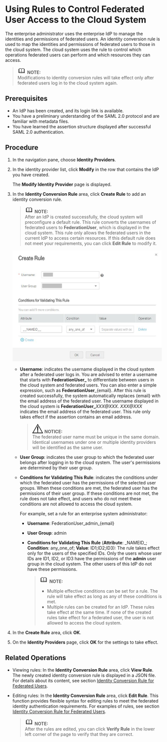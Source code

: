 # Using Rules to Control Federated User Access to the Cloud System<a name="en-us_topic_0046611299"></a>

The enterprise administrator uses the enterprise IdP to manage the identities and permissions of federated users. An identity conversion rule is used to map the identities and permissions of federated users to those in the cloud system. The cloud system uses the rule to control which operations federated users can perform and which resources they can access.

>![](public_sys-resources/icon-note.gif) **NOTE:**   
>Modifications to identity conversion rules will take effect only after federated users log in to the cloud system again.  

## Prerequisites<a name="section52965331"></a>

-   An IdP has been created, and its login link is available.
-   You have a preliminary understanding of the SAML 2.0 protocol and are familiar with metadata files.
-   You have learned the assertion structure displayed after successful SAML 2.0 authentication.

## Procedure<a name="section62333418"></a>

1.  In the navigation pane, choose  **Identity Providers**.
2.  In the identity provider list, click  **Modify**  in the row that contains the IdP you have created.

    The  **Modify Identity Provider**  page is displayed.

3.  In the  **Identity Conversion Rule**  area, click  **Create Rule**  to add an identity conversion rule.

    >![](public_sys-resources/icon-note.gif) **NOTE:**   
    >After an IdP is created successfully, the cloud system will preconfigure a default rule. This rule converts the usernames of federated users to  **FederationUser**, which is displayed in the cloud system. This rule only allows the federated users in the current IdP to access certain resources. If this default rule does not meet your requirements, you can click  **Edit Rule**  to modify it.  

    ![](figures/en-us_image_0147665900.jpg)

    -   **Username**: indicates the username displayed in the cloud system after a federated user logs in. You are advised to enter a username that starts with  **FederationUser\_**  to differentiate between users in the cloud system and federated users. You can also enter a simple expression, such as  **FederationUser**\_\{email\}. After this rule is created successfully, the system automatically replaces \{email\} with the email address of the federated user. The username displayed in the cloud system is  **FederationUser\_**_XXX@XXX_.  _XXX@XXX_  indicates the email address of the federated user. This rule only takes effect if the assertion contains an email address.

        >![](public_sys-resources/icon-notice.gif) **NOTICE:**   
        >The federated user name must be unique in the same domain. Identical usernames under one or multiple identity providers will be identified as the same user.  

    -   **User Group**: indicates the user group to which the federated user belongs after logging in to the cloud system. The user's permissions are determined by their user group.
    -   **Conditions for Validating This Rule**: indicates the conditions under which the federated user has the permissions of the selected user groups. When these conditions are met, the federated user has the permissions of their user group. If these conditions are not met, the rule does not take effect, and users who do not meet these conditions are not allowed to access the cloud system.

        For example, set a rule for an enterprise system administrator:

        -   **Username**: FederationUser\_admin\_\{email\}
        -   **User Group**: admin
        -   **Conditions for Validating This Rule**  \(**Attribute**: \_NAMEID\_;  **Condition**: any\_one\_of;  **Value**: ID1;ID2;ID3\): The rule takes effect only for the users of the specified IDs. Only the users whose user IDs are ID1, ID2, or ID3 have the permissions of the  **admin**  user group in the cloud system. The other users of this IdP do not have these permissions.

            >![](public_sys-resources/icon-note.gif) **NOTE:**   
            >-   Multiple effective conditions can be set for a rule. The rule will take effect as long as any of these conditions is met.  
            >-   Multiple rules can be created for an IdP. These rules take effect at the same time. If none of the created rules take effect for a federated user, the user is not allowed to access the cloud system.  


4.  In the  **Create Rule**  area, click  **OK**.
5.  On the  **Identity Providers**  page, click  **OK**  for the settings to take effect.

## Related Operations<a name="section4140824420758"></a>

-   Viewing rules: In the  **Identity Conversion Rule**  area, click  **View Rule**. The newly created identity conversion rule is displayed in a JSON file. For details about its content, see section  [Identity Conversion Rule for Federated Users](identity-conversion-rule-for-federated-users.md).
-   Editing rules: In the  **Identity Conversion Rule**  area, click  **Edit Rule**. This function provides flexible syntax for editing rules to meet the federated identity authentication requirements. For examples of rules, see section  [Identity Conversion Rule for Federated Users](identity-conversion-rule-for-federated-users.md).

    >![](public_sys-resources/icon-note.gif) **NOTE:**   
    >After the rules are edited, you can click  **Verify Rule**  in the lower left corner of the page to verify that they are correct.  


